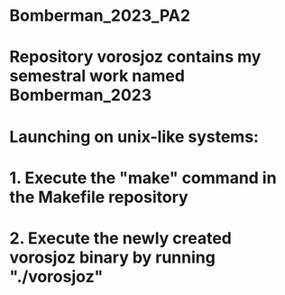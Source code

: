 # Bomberman_2023_PA2
# Repository vorosjoz contains my semestral work named Bomberman_2023
# Launching on unix-like systems: 
# 1. Execute the "make" command in the Makefile repository
# 2. Execute the newly created vorosjoz binary by running "./vorosjoz"
